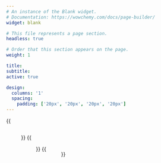```yaml
---
# An instance of the Blank widget.
# Documentation: https://wowchemy.com/docs/page-builder/
widget: blank

# This file represents a page section.
headless: true

# Order that this section appears on the page.
weight: 1

title:
subtitle:
active: true

design:
  columns: '1'
  spacing:
    padding: ['20px', '20px', '20px', '20px']
---
```

{{<figure src="princeton_logo.png" height="50" alt="kingsbury lab logo" style="float:left" >}}
{{<figure src="kingsbury_lab_logo.png" height="50" alt="kingsbury lab logo" style="float:center">}}
{{<figure src="andlinger_logo.png" height="50" alt="kingsbury lab logo" style="float:right" >}}